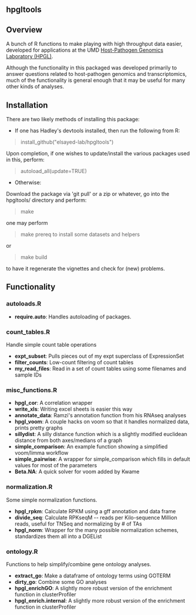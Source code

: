 hpgltools
---------

## Overview

A bunch of R functions to make playing with high throughput data easier,
developed for applications at the UMD 
[Host-Pathogen Genomics Laboratory (HPGL)](http://www.najibelsayed.org/research.aspx).

Although the functionality in this packaged was developed primarily to answer
questions related to host-pathogen genomics and transcriptomics, much of the
functionality is general enough that it may be useful for many other kinds of
analyses.

## Installation

There are two likely methods of installing this package:

* If one has Hadley's devtools installed, then run the following from R:

> install_github("elsayed-lab/hpgltools")

Upon completion, if one wishes to update/install the various
packages used in this, perform:

> autoload_all(update=TRUE)

* Otherwise:

Download the package via 'git pull' or a zip or whatever, go
into the hpgltools/ directory and perform:

> make

one may perform

> make prereq to install some datasets and helpers

or

> make build

to have it regenerate the vignettes and check for (new) problems.

## Functionality

### autoloads.R

- **require.auto**: Handles autoloading of packages.

### count_tables.R

Handle simple count table operations

- **expt_subset**:   Pulls pieces out of my expt superclass of ExpressionSet
- **filter_counts**: Low-count filtering of count tables
- **my_read_files**: Read in a set of count tables using some filenames and
                     sample IDs

### misc_functions.R

- **hpgl_cor**: A correlation wrapper
- **write_xls**: Writing excel sheets is easier this way
- **annotate_data**: Ramzi's annotation function from his RNAseq analyses
- **hpgl_voom**: A couple hacks on voom so that it handles normalized data, prints pretty graphs
- **sillydist**: A silly distance function which is a slightly modified euclidean distance from both axes/medians of a graph
- **simple_comparison**: An example function showing a simplified voom/limma workflow
- **simple_pairwise**: A wrapper for simple_comparison which fills in default values for most of the parameters
- **Beta.NA**: A quick solver for voom added by Kwame

### normalization.R

Some simple normalization functions.

- **hpgl_rpkm**: Calculate RPKM using a gff annotation and data frame
- **divide_seq**: Calculate RPKseqM -- reads per Kilo-sequence Million reads, useful for TNSeq and normalizing by # of TAs
- **hpgl_norm**: Wrapper for the many possible normalization schemes, standardizes them all into a DGEList

### ontology.R

Functions to help simplify/combine gene ontology analyses.

- **extract_go**: Make a dataframe of ontology terms using GOTERM
- **dirty_go**: Combine some GO analyses
- **hpgl_enrichGO**: A slightly more robust version of the enrichment function in clusterProfiler
- **hpgl_enrich.internal**: A slightly more robust version of the enrichment function in clusterProfiler

